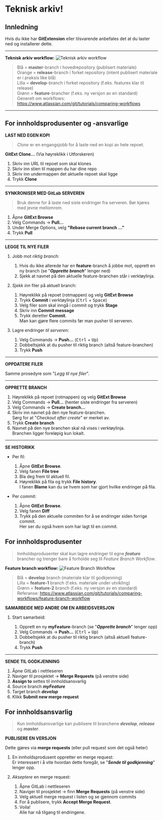 ﻿Teknisk arkiv!
===================


Innledning 
----------

Hvis du ikke har **GitExtension** eller tilsvarende anbefales det at du laster ned og installerer dette. 

--------------
**Teknisk arkiv workflow:**
![Teknisk arkiv workflow](https://git.sarepta.test.ehelse.no/publisert/teknisk-arkiv/raw/master/sarepta-workflow.png)


> Blå = **master**-branch i hovedrepository (publisert materiale)<br />
> Orange = **release**-branch i forket repository (intent publisert materiale er i praksis like blå)<br />
> Lilla = **develop**-branch i forket repository (f.eks. features klar til release)<br />
> Grønn = **feature**-brancher (f.eks. ny versjon av en standard)<br />
> Generelt om workflows: https://www.atlassian.com/git/tutorials/comparing-workflows

---------

For innholdsprodusenter og -ansvarlige
--------------------------------------

**LAST NED EGEN KOPI**

> *Clone* er en engangsjobb for å laste ned en kopi av hele repoet.

**GitExt Clone...** (Via høyreklikk i Utforskeren)

1. Skriv inn URL til repoet som skal klones
2. Skriv inn stien til mappen du har dine repo
3. Skriv inn undermappen det aktuelle repoet skal ligge
4. Trykk **Clone**

----------
**SYNKRONISER MED GitLab SERVEREN**

> Bruk denne for å laste ned siste endringer fra serveren. Bør kjøres med jevne mellomrom.

 1. Åpne **GitExt Browse**
 2. Velg Commands → **Pull...**
 3. Under Merge Options, velg **"Rebase current branch ..."**
 4. Trykk **Pull**

----------
**LEGGE TIL NYE FILER**

1. Jobb mot *riktig branch*:
	1. Hvis du ikke allerede har en **feature**-branch å jobbe mot, opprett en ny branch (se "***Opprette branch***" lenger ned)
	2. Sjekk at navnet på den aktuelle feature-branchen står i verktøylinja.
	
2. *Sjekk inn* filer på aktuell branch:
	1. Høyreklikk på repoet (rotmappen) og velg **GitExt Browse**
	2. Trykk **Commit** i verktøylinja (<kbd>Ctrl</kbd> + <kbd>Space</kbd>)
	3. Velg filer som skal inngå i commit og trykk **Stage**
	4. Skriv inn **Commit message**
	5. Trykk deretter **Commit**. <br />Man kan gjøre flere commits før man pusher til serveren.
	
3. Lagre endringer *til serveren*:
	1. Velg Commands → **Push...** (<kbd>Ctrl</kbd> + <kbd>Up</kbd>)
	2. Dobbeltsjekk at du pusher til riktig branch (altså feature-branchen)
	3. Trykk **Push**

----------
**OPPDATERE FILER**

Samme prosedyre som "*Legg til nye filer*".

----------
**OPPRETTE BRANCH**

1. Høyreklikk på repoet (rotmappen) og velg **GitExt Browse**
2. Velg Commands → **Pull...** (henter siste endringer fra serveren)
2. Velg Commands → **Create branch...**
3. Skriv inn navnet på den nye feature-branchen. <br/>Sørg for at "*Checkout after create*" er merket av.
4. Trykk **Create branch**
5. Navnet på den nye branchen skal nå vises i verktøylinja.<br/>Branchen ligger foreløpig kun lokalt.

----------
**SE HISTORIKK**

- Per fil:

   1. Åpne **GitExt Browse**. 
   2. Velg fanen **File tree**
   3. Bla deg frem til aktuell fil.
   4. Høyreklikk på fila og trykk **File history**.<br/>I  fanen **Blame** kan du se hvem som har gjort hvilke endringer på fila.
	
- Per commit:

   1. Åpne **GitExt Browse**. 
   2. Velg fanen **Diff**
   3. Trykk på den aktuelle commiten for å se endringer siden forrige commit.<br />Her ser du også hvem som har lagt til en commit.



For innholdsprodusenter
-----------------

>Innholdsprodusenter skal kun lagre endringer til egne ***feature*** brancher og trenger bare å forholde seg til *Feature Branch Workflow*.

**Feature branch workflow:**
![Feature Branch Workflow](https://www.atlassian.com/git/images/tutorials/collaborating/comparing-workflows/feature-branch-workflow/01.svg)

> Blå = **develop** branch (materiale klar til godkjenning)<br />
> Lilla = **feature-1** branch (f.eks. materiale under utvikling)<br />
> Grønn = **feature-2** branch (f.eks. ny versjon av en standard)<br />
> Referanse: https://www.atlassian.com/git/tutorials/comparing-workflows/feature-branch-workflow

**SAMARBEIDE MED ANDRE OM EN ARBEIDSVERSJON**

1. Start samarbeid:

	1. Opprett en ny **myFeature**-branch (se "***Opprette branch***" lenger opp)
	2. Velg Commands → **Push...** (<kbd>Ctrl</kbd> + <kbd>Up</kbd>)
	3. Dobbeltsjekk at du pusher til riktig branch (altså aktuell feature-branch)
	4. Trykk **Push**

----------
**SENDE TIL GODKJENNING**

1. Åpne GitLab i nettleseren
2. Naviger til prosjektet → **Merge Requests** (på venstre side)
3. **Assign to** settes til innholdsansvarlig
2. Source branch ***myFeature***
3. Target branch ***develop***
5. Klikk **Submit new merge request**



For innholdsansvarlig
---------------------
>Kun innholdsansvarlige kan publisere til branchene ***develop***, ***release*** og ***master***.

**PUBLISERE EN VERSJON**

Dette gjøres via **merge requests** (eller pull request som det også heter)

1. En innholdsprodusent oppretter en merge request:<br/>Er interessert i å vite hvordan dette foregår, se "***Sende til godkjenning***" lenger opp.

2. *Akseptere* en merge request:

	1. Åpne GitLab i nettleseren
	2. Naviger til prosjektet → finn **Merge Requests** (på venstre side)
	3. Velg aktuell merge request i listen og se gjennom commits
	4. For å publisere, trykk **Accept Merge Request**.
	5. Voila! <br/>Alle har nå tilgang til endringene.